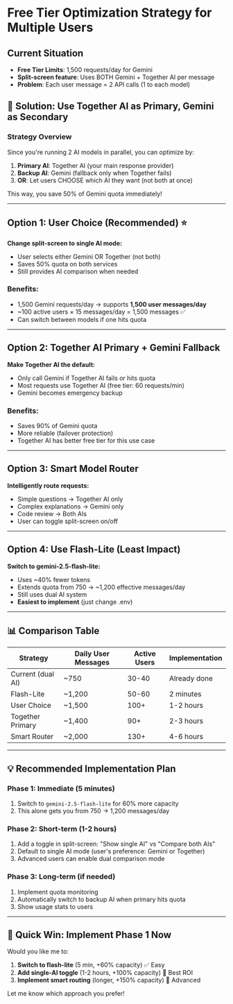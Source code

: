 # Free Tier Optimization Strategy for Multiple Users

## Current Situation
- **Free Tier Limits**: 1,500 requests/day for Gemini
- **Split-screen feature**: Uses BOTH Gemini + Together AI per message
- **Problem**: Each user message = 2 API calls (1 to each model)

## 🎯 Solution: Use Together AI as Primary, Gemini as Secondary

### Strategy Overview
Since you're running 2 AI models in parallel, you can optimize by:
1. **Primary AI**: Together AI (your main response provider)
2. **Backup AI**: Gemini (fallback only when Together fails)
3. **OR**: Let users CHOOSE which AI they want (not both at once)

This way, you save 50% of Gemini quota immediately!

---

## Option 1: User Choice (Recommended) ⭐
**Change split-screen to single AI mode:**
- User selects either Gemini OR Together (not both)
- Saves 50% quota on both services
- Still provides AI comparison when needed

### Benefits:
- 1,500 Gemini requests/day → supports **1,500 user messages/day**
- ~100 active users × 15 messages/day = 1,500 messages ✅
- Can switch between models if one hits quota

---

## Option 2: Together AI Primary + Gemini Fallback
**Make Together AI the default:**
- Only call Gemini if Together AI fails or hits quota
- Most requests use Together AI (free tier: 60 requests/min)
- Gemini becomes emergency backup

### Benefits:
- Saves 90% of Gemini quota
- More reliable (failover protection)
- Together AI has better free tier for this use case

---

## Option 3: Smart Model Router
**Intelligently route requests:**
- Simple questions → Together AI only
- Complex explanations → Gemini only
- Code review → Both AIs
- User can toggle split-screen on/off

---

## Option 4: Use Flash-Lite (Least Impact)
**Switch to gemini-2.5-flash-lite:**
- Uses ~40% fewer tokens
- Extends quota from 750 → ~1,200 effective messages/day
- Still uses dual AI system
- **Easiest to implement** (just change .env)

---

## 📊 Comparison Table

| Strategy | Daily User Messages | Active Users | Implementation |
|----------|-------------------|--------------|----------------|
| Current (dual AI) | ~750 | 30-40 | Already done |
| Flash-Lite | ~1,200 | 50-60 | 2 minutes |
| User Choice | ~1,500 | 100+ | 1-2 hours |
| Together Primary | ~1,400 | 90+ | 2-3 hours |
| Smart Router | ~2,000 | 130+ | 4-6 hours |

---

## 💡 Recommended Implementation Plan

### Phase 1: Immediate (5 minutes)
1. Switch to `gemini-2.5-flash-lite` for 60% more capacity
2. This alone gets you from 750 → 1,200 messages/day

### Phase 2: Short-term (1-2 hours)
1. Add a toggle in split-screen: "Show single AI" vs "Compare both AIs"
2. Default to single AI mode (user's preference: Gemini or Together)
3. Advanced users can enable dual comparison mode

### Phase 3: Long-term (if needed)
1. Implement quota monitoring
2. Automatically switch to backup AI when primary hits quota
3. Show usage stats to users

---

## 🚀 Quick Win: Implement Phase 1 Now

Would you like me to:
1. **Switch to flash-lite** (5 min, +60% capacity) ✅ Easy
2. **Add single-AI toggle** (1-2 hours, +100% capacity) 🎯 Best ROI
3. **Implement smart routing** (longer, +150% capacity) 🔧 Advanced

Let me know which approach you prefer!

